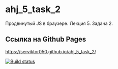 # ahj_5_task_2
Продвинутый JS в браузере. Лекция 5. Задача 2.

## Ссылка на Github Pages
https://serviktor050.github.io/ahj_5_task_2/

[![Build status](https://ci.appveyor.com/api/projects/status/l324sjo9ly5qgj5e?svg=true)](https://ci.appveyor.com/project/serviktor050/ahj-5-task-2)
